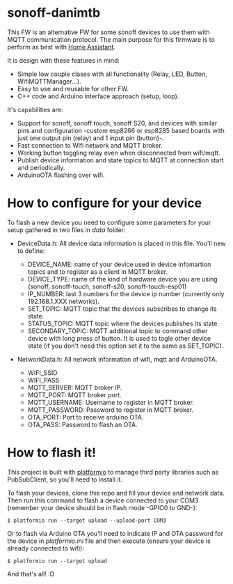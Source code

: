 sonoff-danimtb
==============

This FW is an alternative FW for some sonoff devices to use them with MQTT communication protocol. The main purpose for this firmware is to perform as best with [Home Assistant](home-assistant.io).

It is design with these features in mind:
- Simple low couple clases with all functionality (Relay, LED, Button, WifiMQTTManager...).
- Easy to use and reusable for other FW.
- C++ code and Arduino interface approach (setup, loop).

It's capabilities are:
- Support for sonoff, sonoff touch, sonoff S20, and devices with similar pins and configuration -custom esp8266 or esp8285 based boards with just one output pin (relay) and 1 input pin (button)-.
- Fast connection to Wifi network and MQTT broker.
- Working button toggling relay even when disconnected from wifi/mqtt.
- Publish device information and state topics to MQTT at connection start and periodically.
- ArduinoOTA  flashing over wifi.


# How to configure for your device
To flash a new device you need to configure some parameters for your setup gathered in two files in *data* folder:

- DeviceData.h: All device data information is placed in this file. You'll new to define:
  - DEVICE_NAME: name of your device used in device infomartion topics and to register as a client in MQTT broker.
  - DEVICE_TYPE: name of the kind of hardware device you are using (sonoff, sonoff-touch, sonoff-s20, sonoff-touch-esp01)
  - IP_NUMBER: last 3 numbers for the device ip number (currently only 192.168.1.XXX networks).
  - SET_TOPIC: MQTT topic that the devices subscribes to change its state.
  - STATUS_TOPIC: MQTT topic where the devices publishes its state.
  - SECONDARY_TOPIC: MQTT additional topic to command other device with long press of button. It is used to togle other device state (if you don't need this option set it to the same as SET_TOPIC).

- NetworkData.h: All network information of wifi, mqtt and ArduinoOTA.
  - WIFI_SSID
  - WIFI_PASS
  - MQTT_SERVER: MQTT broker IP.
  - MQTT_PORT: MQTT broker port.
  - MQTT_USERNAME: Username to register in MQTT broker.
  - MQTT_PASSWORD: Password to register in MQTT broker.
  - OTA_PORT: Port to receive arduino OTA.
  - OTA_PASS: Password to flash an OTA.
  
# How to flash it!
This project is built with [platformio](platformio.org) to manage third party libraries such as PubSubClient, so you'll need to install it.

To flash your devices, clone this repo and fill your device and network data. Then run this command to flash a device connected to your COM3 (remember your device should be in flash mode -GPIO0 to GND-):

`$ platformio run --target upload --upload-port COM3`

Or to flash via Arduino OTA you'll need to indicate IP and OTA password for the device in *platformio.ini* file and then execute (ensure your device is already connected to wifi):

`$ platformio run --target upload`

And that's all! :D

